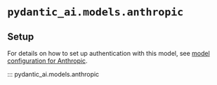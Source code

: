 # `pydantic_ai.models.anthropic`

## Setup

For details on how to set up authentication with this model, see [model configuration for Anthropic](../../install.md#anthropic).

::: pydantic_ai.models.anthropic